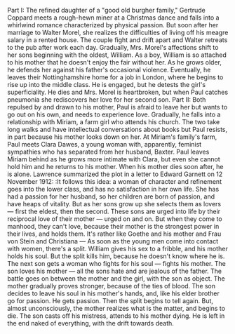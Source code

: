  Part I: The refined daughter of a "good old burgher family," Gertrude Coppard meets a rough-hewn miner at a Christmas dance and falls into a whirlwind romance characterized by physical passion. But soon after her marriage to Walter Morel, she realizes the difficulties of living off his meagre salary in a rented house. The couple fight and drift apart and Walter retreats to the pub after work each day. Gradually, Mrs. Morel's affections shift to her sons beginning with the oldest, William. As a boy, William is so attached to his mother that he doesn't enjoy the fair without her. As he grows older, he defends her against his father's occasional violence. Eventually, he leaves their Nottinghamshire home for a job in London, where he begins to rise up into the middle class. He is engaged, but he detests the girl's superficiality. He dies and Mrs. Morel is heartbroken, but when Paul catches pneumonia she rediscovers her love for her second son. Part II: Both repulsed by and drawn to his mother, Paul is afraid to leave her but wants to go out on his own, and needs to experience love. Gradually, he falls into a relationship with Miriam, a farm girl who attends his church. The two take long walks and have intellectual conversations about books but Paul resists, in part because his mother looks down on her. At Miriam's family's farm, Paul meets Clara Dawes, a young woman with, apparently, feminist sympathies who has separated from her husband, Baxter. Paul leaves Miriam behind as he grows more intimate with Clara, but even she cannot hold him and he returns to his mother. When his mother dies soon after, he is alone. Lawrence summarized the plot in a letter to Edward Garnett on 12 November 1912: :It follows this idea: a woman of character and refinement goes into the lower class, and has no satisfaction in her own life. She has had a passion for her husband, so her children are born of passion, and have heaps of vitality. But as her sons grow up she selects them as lovers &mdash; first the eldest, then the second. These sons are urged into life by their reciprocal love of their mother &mdash; urged on and on. But when they come to manhood, they can't love, because their mother is the strongest power in their lives, and holds them. It's rather like Goethe and his mother and Frau von Stein and Christiana &mdash; As soon as the young men come into contact with women, there's a split. William gives his sex to a fribble, and his mother holds his soul. But the split kills him, because he doesn't know where he is. The next son gets a woman who fights for his soul &mdash; fights his mother. The son loves his mother &mdash; all the sons hate and are jealous of the father. The battle goes on between the mother and the girl, with the son as object. The mother gradually proves stronger, because of the ties of blood. The son decides to leave his soul in his mother's hands, and, like his elder brother go for passion. He gets passion. Then the split begins to tell again. But, almost unconsciously, the mother realizes what is the matter, and begins to die. The son casts off his mistress, attends to his mother dying. He is left in the end naked of everything, with the drift towards death.